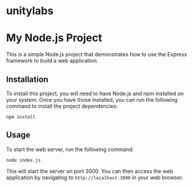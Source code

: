 # unitylabs
# My Node.js Project

This is a simple Node.js project that demonstrates how to use the Express framework to build a web application.

## Installation

To install this project, you will need to have Node.js and npm installed on your system. Once you have those installed, you can run the following command to install the project dependencies:

`npm install`


## Usage

To start the web server, run the following command:

`node index.js`

This will start the server on port 3000. You can then access the web application by navigating to `http://localhost:3000` in your web browser.
